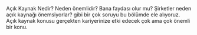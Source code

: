 Açık Kaynak Nedir? Neden önemlidir? Bana faydası olur mu? Şirketler neden açık kaynağı önemsiyorlar? gibi bir çok soruyu bu bölümde ele alıyoruz. Açık kaynak konusu gerçekten kariyerinize etki edecek çok ama çok önemli bir konu.
